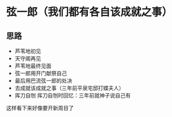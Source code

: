 # 弦一郎（我们都有各自该成就之事）
## 思路

- 芦苇地初见
- 天守阁再见
- 芦苇地最终见面
- 弦一郎用开门献祭自己
- 最后用巴流弦一郎的处决
- 去成就该成就之事（三年前平泉宅邸打蝶夫人）
- 挥刀自刎
挥刀自刎时回忆：三年前就神子说自己有

这样看下来好像要开新周目了
<!--stackedit_data:
eyJoaXN0b3J5IjpbLTIwMjI2MTE0MTBdfQ==
-->